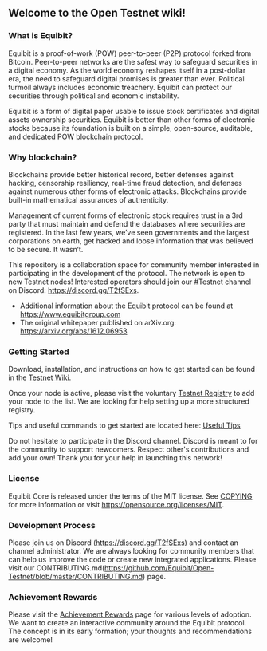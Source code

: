 ## Welcome to the Open Testnet wiki!

### What is Equibit?

Equibit is a proof-of-work (POW) peer-to-peer (P2P) protocol forked from Bitcoin. Peer-to-peer networks are the safest way to safeguard securities in a digital economy. As the world economy reshapes itself in a post-dollar era, the need to safeguard digital promises is greater than ever. Political turmoil always includes economic treachery. Equibit can protect our securities through political and economic instability.

Equibit is a form of digital paper usable to issue stock certificates and digital assets ownership securities. Equibit is better than other forms of electronic stocks because its foundation is built on a simple, open-source, auditable, and dedicated POW blockchain protocol.

### Why blockchain?

Blockchains provide better historical record, better defenses against hacking, censorship resiliency, real-time fraud detection, and defenses against numerous other forms of electronic attacks. Blockchains provide built-in mathematical assurances of authenticity.  

Management of current forms of electronic stock requires trust in a 3rd party that must maintain and defend the databases where securities are registered. In the last few years, we’ve seen governments and the largest corporations on earth, get hacked and loose information that was believed to be secure. It wasn’t.

This repository is a collaboration space for community member interested in participating in the development of the protocol. The network is open to new Testnet nodes! Interested operators should join our #Testnet channel on Discord: https://discord.gg/T2fSExs.

* Additional information about the Equibit protocol can be found at https://www.equibitgroup.com
* The original whitepaper published on arXiv.org: https://arxiv.org/abs/1612.06953

### Getting Started

Download, installation, and instructions on how to get started can be found in the [Testnet Wiki](https://github.com/Equibit/Open-Testnet/wiki).

Once your node is active, please visit the voluntary [Testnet Registry](https://github.com/Equibit/Open-Testnet/wiki/Testnet-Registry) to add your node to the list. We are looking for help setting up a more structured registry.

Tips and useful commands to get started are located here: [Useful Tips](https://github.com/Equibit/Open-Testnet/wiki/Useful-Tips)

Do not hesitate to participate in the Discord channel. Discord is meant to for the community to support newcomers. Respect other's contributions and add your own! Thank you for your help in launching this network!

### License
Equibit Core is released under the terms of the MIT license. See [COPYING](https://github.com/Equibit/Open-Testnet/blob/master/COPYING) for more information or visit https://opensource.org/licenses/MIT.

### Development Process

Please join us on Discord (https://discord.gg/T2fSExs) and contact an channel administrator. We are always looking for community members that can help us improve the code or create new integrated applications. Please visit our CONTRIBUTING.md(https://github.com/Equibit/Open-Testnet/blob/master/CONTRIBUTING.md) page.

### Achievement Rewards

Please visit the [Achievement Rewards](https://github.com/Equibit/Open-Testnet/wiki/Achievement-Rewards) page for various levels of adoption. We want to create an interactive community around the Equibit protocol. The concept is in its early formation; your thoughts and recommendations are welcome!


